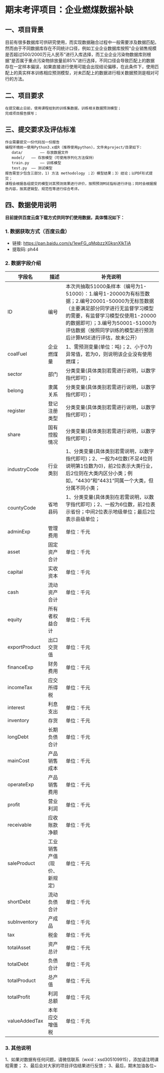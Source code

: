# 期末考评项目：企业燃煤数据补缺
## 一、项目背景
目前有很多数据库可供研究使用，而实现数据融合过程中一般需要涉及数据匹配。然而由于不同数据库存在不同统计口径，例如工业企业数据库按照“企业销售规模是否超过500/2000万元人民币”进行入库选择，而工业企业污染物数据库则根据“是否属于重点污染物排放量前85%”进行选择，不同口径会导致匹配上的数据存在一定样本偏误，如果直接进行使用可能会出现结论偏移，在此条件下，使用匹配上的真实样本训练相应预测模型，对未匹配上的数据进行相关数据预测是相对可行的方法。
## 二、项目要求
	在提交截止日前，使用课程给到的训练集数据，训练相关数据预测模型；
	完成项目报告撰写；

## 三、提交要求及评估标准
	作业需要提交一份代码加一份报告
	编程环境统一使用Python3.x或R（推荐使用python)，文件夹project/目录如下:
       data/		―― 存放数据文件
       model/ 	―― 存放模型（可使用序列化方法保持）
       train.py 	―― 训练模型
       test.py	―― 测试模型
	报告需至少包含三部分，1) 方法 methodology ；2）模型结果；3）结论；以PDF形式提交；
	课程会根据各组提交的模型对其预测效果进行评价，按照预测MSE指标进行评估；同时会根据报告内容，按其逻辑型、规范性等进行综合考评。

## 四、数据使用说明

**目前提供百度云盘下载方式供同学们使用数据，具体情况如下：**
### 1. 数据获取方式（百度云盘）
- 链接: https://pan.baidu.com/s/1ewFG_qMqbzzXGksnXIkTiA
- 提取码: ph44

### 2. 数据字段介绍
| 字段名     | 描述                     | 补充说明                                                                                                                                                                                                                                                                |
| ------------- | -------------------------- | --------------------------------------------------------------------------------------------------------------------------------------------------------------------------------------------------------------------------------------------------------------------------- |
| ID            | 编号                     | 本次共抽取51000条样本（编号为1-51000）：1.编号1-20000为有标签数据；2.编号20001-50000为无标签数据（主要满足部分同学进行无监督学习模型的需要，有监督学习模型仅使用1-20000的数据即可）；3.编号为50001-51000为评估数据（按照同学训练的模型进行预测后计算MSE进行评估，故未公开） |
| coalFuel      | 企业燃煤量            | 1、需预测变量(单位：吨)；2、小于0为异常值，若为0，则说明该企业没有使用燃煤；                                                                                                                                                             |
| sector        | 部门                     | 分类变量(具体类别若需进行说明，以数字指代即可)；                                                                                                                                                                                                     |
| belong        | 隶属关系               | 分类变量(具体类别若需进行说明，以数字指代即可)；                                                                                                                                                                                                     |
| register      | 登记注册类型         | 分类变量(具体类别若需进行说明，以数字指代即可)；                                                                                                                                                                                                     |
| share         | 国有控股情况         | 分类变量(具体类别若需进行说明，以数字指代即可)；                                                                                                                                                                                                     |
| industryCode  | 行业类别               | 1、分类变量(具体类别若需说明，以数字指代即可)；2、一般为4位数(不足4位则说明第1位数为0)，前2位表示大类行业，后2位则在大类内区分小类；例如，“4430”和“4431”同属一个大类，但分属不同小类； |
| countyCode    | 省地县码               | 1、分类变量(具体类别在若需说明，以数字指代即可)；2、一般为6位数，前2位表示省份；中间2位表示地级单位；最后2位表示县级单位；                                                                                         |
| adminExp      | 管理费用               | 单位：千元                                                                                                                                                                                                                                                             |
| asset         | 固定资产合计         | 单位：千元                                                                                                                                                                                                                                                             |
| capital       | 实收资本               | 单位：千元                                                                                                                                                                                                                                                             |
| cash          | 流动资产合计         | 单位：千元                                                                                                                                                                                                                                                             |
| equity        | 所有者权益合计      | 单位：千元                                                                                                                                                                                                                                                             |
| exportProduct | 出口交货值            | 单位：千元                                                                                                                                                                                                                                                             |
| financeExp    | 财务费用               | 单位：千元                                                                                                                                                                                                                                                             |
| incomeTax     | 应交所得税            | 单位：千元                                                                                                                                                                                                                                                             |
| interest      | 利息支出               | 单位：千元                                                                                                                                                                                                                                                             |
| inventory     | 存货                     | 单位：千元                                                                                                                                                                                                                                                             |
| longDebt      | 长期负债合计         | 单位：千元                                                                                                                                                                                                                                                             |
| mainCost      | 产品销售成本         | 单位：千元                                                                                                                                                                                                                                                             |
| operateExp    | 产品销售费用         | 单位：千元                                                                                                                                                                                                                                                             |
| profit        | 营业利润               | 单位：千元                                                                                                                                                                                                                                                             |
| receivable    | 应收账款净额         | 单位：千元                                                                                                                                                                                                                                                             |
| saleProduct   | 工业销售产值(现价、新规定) | 单位：千元                                                                                                                                                                                                                                                             |
| shortDebt     | 流动负债合计         | 单位：千元                                                                                                                                                                                                                                                             |
| subInventory  | 产成品                  | 单位：千元                                                                                                                                                                                                                                                             |
| tax           | 税金                     | 单位：千元                                                                                                                                                                                                                                                             |
| totalAsset    | 资产总计               | 单位：千元                                                                                                                                                                                                                                                             |
| totalDebt     | 负债合计               | 单位：千元                                                                                                                                                                                                                                                             |
| totalProduct  | 总产值                  | 单位：千元                                                                                                                                                                                                                                                             |
| totalProfit   | 利润总额               | 单位：千元                                                                                                                                                                                                                                                             |
| valueAddedTax | 本年应交增值税      | 单位：千元                                                                                                                                                                                                                                                             |
### 3. 其他说明
1、如果对数据有任何问题，请微信联系（wxid：xsd305109915），添加请注明课程需要；
2、最后会对大家的项目评估结果进行反馈；
3、最后，期末加油各位~
